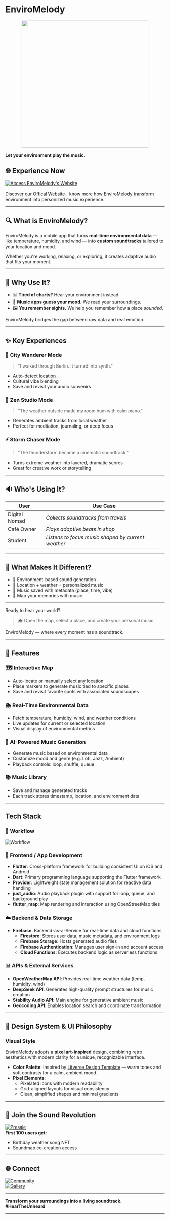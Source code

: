 # EnviroMelody  
<div align="center">
<img src="docs/lp_img/logo.png" width="400" height="400"/>
</div>

**Let your environment play the music.**  

## 🌐 Experience Now
[![Access EnviroMelody's Website](https://img.shields.io/badge/Official_Website-EnviroMelody-%2334C6CD?style=for-the-badge)](https://rorschachwilpeng.github.io/CASA0015_ENVIROMELODY/)

Discover our [Offical Website](https://rorschachwilpeng.github.io/CASA0015_ENVIROMELODY/landing_page/index.html)，know more how EnviroMelody transform environment into personized music experience.

---

## 🔍 What is EnviroMelody?  
EnviroMelody is a mobile app that turns **real-time environmental data** — like temperature, humidity, and wind — into **custom soundtracks** tailored to your location and mood.  

Whether you're working, relaxing, or exploring, it creates adaptive audio that fits your moment.

---

## 🧠 Why Use It?  
- 📊 **Tired of charts?** Hear your environment instead.  
- 🎵 **Music apps guess your mood.** We read your surroundings.  
- 🖼️ **You remember sights.** We help you remember how a place *sounded*.

EnviroMelody bridges the gap between raw data and real emotion.

---

## ✨ Key Experiences  

### 🌇 **City Wanderer Mode**  
> "I walked through Berlin. It turned into synth."  
- Auto-detect location  
- Cultural vibe blending  
- Save and revisit your audio souvenirs  

### 🧘 **Zen Studio Mode**  
> "The weather outside made my room hum with calm piano."  
- Generates ambient tracks from local weather  
- Perfect for meditation, journaling, or deep focus  

### ⚡ **Storm Chaser Mode**  
> "The thunderstorm became a cinematic soundtrack."  
- Turns extreme weather into layered, dramatic scores  
- Great for creative work or storytelling  

---

## 🔉 Who's Using It?  
| User            | Use Case                             |  
|-----------------|--------------------------------------|  
| Digital Nomad   | *Collects soundtracks from travels*  |  
| Café Owner      | *Plays adaptive beats in shop*       |  
| Student         | *Listens to focus music shaped by current weather*  |  

---

## 🔗 What Makes It Different?  
- 🎼 Environment-based sound generation  
- 🧭 Location + weather = personalized music  
- 💾 Music saved with metadata (place, time, vibe)  
- 📍 Map your memories with music  

---

Ready to hear your world?  
> 🌦️ Open the map, select a place, and create your personal music.  

EnviroMelody — where every moment has a soundtrack.

---
## 🔧 Features

### 🗺️ Interactive Map
- Auto-locate or manually select any location  
- Place markers to generate music tied to specific places  
- Save and revisit favorite spots with associated soundscapes  

### 🌦️ Real-Time Environmental Data
- Fetch temperature, humidity, wind, and weather conditions  
- Live updates for current or selected location  
- Visual display of environmental metrics  

### 🎵 AI-Powered Music Generation
- Generate music based on environmental data  
- Customize mood and genre (e.g. Lofi, Jazz, Ambient)  
- Playback controls: loop, shuffle, queue  

### 📚 Music Library
- Save and manage generated tracks  
- Each track stores timestamp, location, and environment data  

---

## Tech Stack

### 💭 Workflow
![Workflow](img/CAS0015_Workflow.png)

### 📱 Frontend / App Development
- **Flutter**: Cross-platform framework for building consistent UI on iOS and Android  
- **Dart**: Primary programming language supporting the Flutter framework  
- **Provider**: Lightweight state management solution for reactive data handling  
- **just_audio**: Audio playback plugin with support for loop, queue, and background play  
- **flutter_map**: Map rendering and interaction using OpenStreetMap tiles  

### ☁️ Backend & Data Storage
- **Firebase**: Backend-as-a-Service for real-time data and cloud functions  
  - **Firestore**: Stores user data, music metadata, and environment logs  
  - **Firebase Storage**: Hosts generated audio files  
  - **Firebase Authentication**: Manages user sign-in and account access  
  - **Cloud Functions**: Executes backend logic as serverless functions  

### 📊 APIs & External Services
- **OpenWeatherMap API**: Provides real-time weather data (temp, humidity, wind)  
- **DeepSeek API**: Generates high-quality prompt structures for music creation  
- **Stability Audio API**: Main engine for generative ambient music  
- **Geocoding API**: Enables location search and coordinate transformation  

---
## 🎨 Design System & UI Philosophy

### Visual Style
EnviroMelody adopts a **pixel art-inspired** design, combining retro aesthetics with modern clarity for a unique, recognizable interface.

- **Color Palette**: Inspired by [Litverse Design Template](https://dribbble.com/shots/24962649-Litverse-Mobile-App-Design) — warm tones and soft contrasts for a calm, ambient mood.
- **Pixel Elements**:
  - Pixelated icons with modern readability
  - Grid-aligned layouts for visual consistency
  - Clean, simplified shapes and minimal gradients


----

## 🚀 **Join the Sound Revolution**  
[![Presale](https://img.shields.io/badge/Join_Waitlist-Early_Access-%23FF6B6B?style=flat-square)](https://example.com/waitlist)  
**First 100 users get:**  
- Birthday weather song NFT  
- Soundmap co-creation access  

---

## 🌐 **Connect**  
[![Community](https://img.shields.io/badge/-Sound_Explorers-%2344cc77?style=flat-square)](https://example.com/community)  
[![Gallery](https://img.shields.io/badge/-Hear_Examples-%2300acee?style=flat-square)](https://example.com/gallery)  

--- 

**Transform your surroundings into a living soundtrack.**  
**#HearTheUnheard**  

--- 